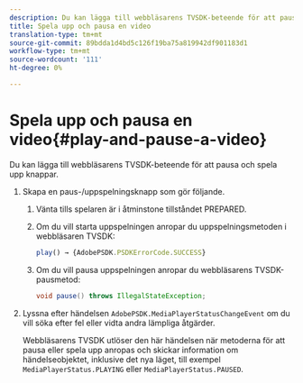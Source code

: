 ```yaml
---
description: Du kan lägga till webbläsarens TVSDK-beteende för att pausa och spela upp knappar.
title: Spela upp och pausa en video
translation-type: tm+mt
source-git-commit: 89bdda1d4bd5c126f19ba75a819942df901183d1
workflow-type: tm+mt
source-wordcount: '111'
ht-degree: 0%

---
```



# Spela upp och pausa en video{#play-and-pause-a-video}

Du kan lägga till webbläsarens TVSDK-beteende för att pausa och spela upp knappar.

1. Skapa en paus-/uppspelningsknapp som gör följande.
   1. Vänta tills spelaren är i åtminstone tillståndet PREPARED.
   1. Om du vill starta uppspelningen anropar du uppspelningsmetoden i webbläsaren TVSDK:

      ```js
      play() → {AdobePSDK.PSDKErrorCode.SUCCESS}
      ```

   1. Om du vill pausa uppspelningen anropar du webbläsarens TVSDK-pausmetod:

      ```java
      void pause() throws IllegalStateException;
      ```

1. Lyssna efter händelsen `AdobePSDK.MediaPlayerStatusChangeEvent` om du vill söka efter fel eller vidta andra lämpliga åtgärder.

   Webbläsarens TVSDK utlöser den här händelsen när metoderna för att pausa eller spela upp anropas och skickar information om händelseobjektet, inklusive det nya läget, till exempel `MediaPlayerStatus.PLAYING` eller `MediaPlayerStatus.PAUSED`.

